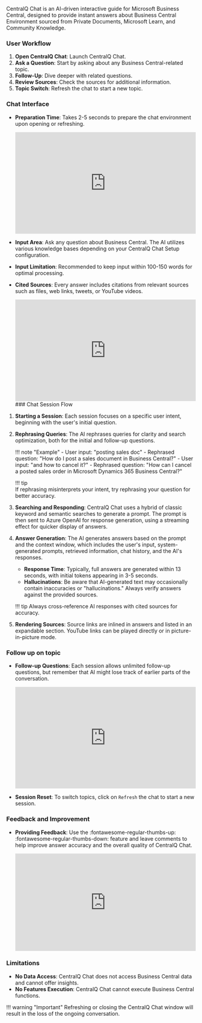 CentralQ Chat is an AI-driven interactive guide for Microsoft Business Central, designed to provide instant answers about Business Central Environment sourced from Private Documents, Microsoft Learn, and Community Knowledge.

### User Workflow

1. **Open CentralQ Chat**: Launch CentralQ Chat.
2. **Ask a Question**: Start by asking about any Business Central-related topic.
3. **Follow-Up**: Dive deeper with related questions.
4. **Review Sources**: Check the sources for additional information.
5. **Topic Switch**: Refresh the chat to start a new topic.

### Chat Interface

- **Preparation Time**: Takes 2-5 seconds to prepare the chat environment upon opening or refreshing.

    <div style="padding:56.25% 0 0 0;position:relative;"><iframe src="https://player.vimeo.com/video/894521557?h=d40783db67&amp;badge=0&amp;autopause=0&amp;player_id=0&amp;app_id=58479" frameborder="0" allow="autoplay; fullscreen; picture-in-picture" style="position:absolute;top:0;left:0;width:100%;height:100%;" title="CentralQ Chat - Loading"></iframe></div><script src="https://player.vimeo.com/api/player.js"></script>

- **Input Area**: Ask any question about Business Central. The AI utilizes various knowledge bases depending on your CentralQ Chat Setup configuration.
- **Input Limitation**: Recommended to keep input within 100-150 words for optimal processing.
- **Cited Sources**: Every answer includes citations from relevant sources such as files, web links, tweets, or YouTube videos.

    <div style="padding:56.25% 0 0 0;position:relative;"><iframe src="https://player.vimeo.com/video/894527053?h=d7763ef406&amp;badge=0&amp;autopause=0&amp;player_id=0&amp;app_id=58479" frameborder="0" allow="autoplay; fullscreen; picture-in-picture" style="position:absolute;top:0;left:0;width:100%;height:100%;" title="CentralQ Chat - User Input"></iframe></div><script src="https://player.vimeo.com/api/player.js"></script>
    ### Chat Session Flow

1. **Starting a Session**: Each session focuses on a specific user intent, beginning with the user's initial question.
2. **Rephrasing Queries**: The AI rephrases queries for clarity and search optimization, both for the initial and follow-up questions.
   
    !!! note "Example"
        - User input: "posting sales doc"
        - Rephrased question: "How do I post a sales document in Business Central?"
        - User input: "and how to cancel it?"
        - Rephrased question: "How can I cancel a posted sales order in Microsoft Dynamics 365 Business Central?"
    
    !!! tip   
        If rephrasing misinterprets your intent, try rephrasing your question for better accuracy.

3. **Searching and Responding**: CentralQ Chat uses a hybrid of classic keyword and semantic searches to generate a prompt. The prompt is then sent to Azure OpenAI for response generation, using a streaming effect for quicker display of answers.

4. **Answer Generation**: The AI generates answers based on the prompt and the context window, which includes the user's input, system-generated prompts, retrieved information, chat history, and the AI's responses.

    - **Response Time**: Typically, full answers are generated within 13 seconds, with initial tokens appearing in 3-5 seconds.
    - **Hallucinations**: Be aware that AI-generated text may occasionally contain inaccuracies or "hallucinations." Always verify answers against the provided sources.

    !!! tip 
        Always cross-reference AI responses with cited sources for accuracy.

5. **Rendering Sources**: Source links are inlined in answers and listed in an expandable section. YouTube links can be played directly or in picture-in-picture mode.

### Follow up on topic

- **Follow-up Questions**: Each session allows unlimited follow-up questions, but remember that AI might lose track of earlier parts of the conversation.
    <div style="padding:56.25% 0 0 0;position:relative;"><iframe src="https://player.vimeo.com/video/894534909?h=cc3a3d1fc4&amp;badge=0&amp;autopause=0&amp;player_id=0&amp;app_id=58479" frameborder="0" allow="autoplay; fullscreen; picture-in-picture" style="position:absolute;top:0;left:0;width:100%;height:100%;" title="CentralQ Chat - Follow up (Copy)"></iframe></div><script src="https://player.vimeo.com/api/player.js"></script>

- **Session Reset**: To switch topics, click on `Refresh` the chat to start a new session.

### Feedback and Improvement

- **Providing Feedback**: Use the :fontawesome-regular-thumbs-up: :fontawesome-regular-thumbs-down: feature and leave comments to help improve answer accuracy and the overall quality of CentralQ Chat.

    <div style="padding:53.89% 0 0 0;position:relative;"><iframe src="https://player.vimeo.com/video/894541807?h=cc3372dddc&amp;badge=0&amp;autopause=0&amp;player_id=0&amp;app_id=58479" frameborder="0" allow="autoplay; fullscreen; picture-in-picture" style="position:absolute;top:0;left:0;width:100%;height:100%;" title="CentralQ Chat - Feedback"></iframe></div><script src="https://player.vimeo.com/api/player.js"></script>

### Limitations

- **No Data Access**: CentralQ Chat does not access Business Central data and cannot offer insights.
- **No Features Execution**: CentralQ Chat cannot execute Business Central functions.

!!! warning "Important"
    Refreshing or closing the CentralQ Chat window will result in the loss of the ongoing conversation.